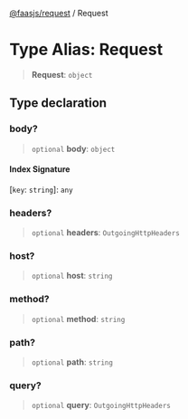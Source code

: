 [@faasjs/request](../README.md) / Request

# Type Alias: Request

> **Request**: `object`

## Type declaration

### body?

> `optional` **body**: `object`

#### Index Signature

 \[`key`: `string`\]: `any`

### headers?

> `optional` **headers**: `OutgoingHttpHeaders`

### host?

> `optional` **host**: `string`

### method?

> `optional` **method**: `string`

### path?

> `optional` **path**: `string`

### query?

> `optional` **query**: `OutgoingHttpHeaders`
